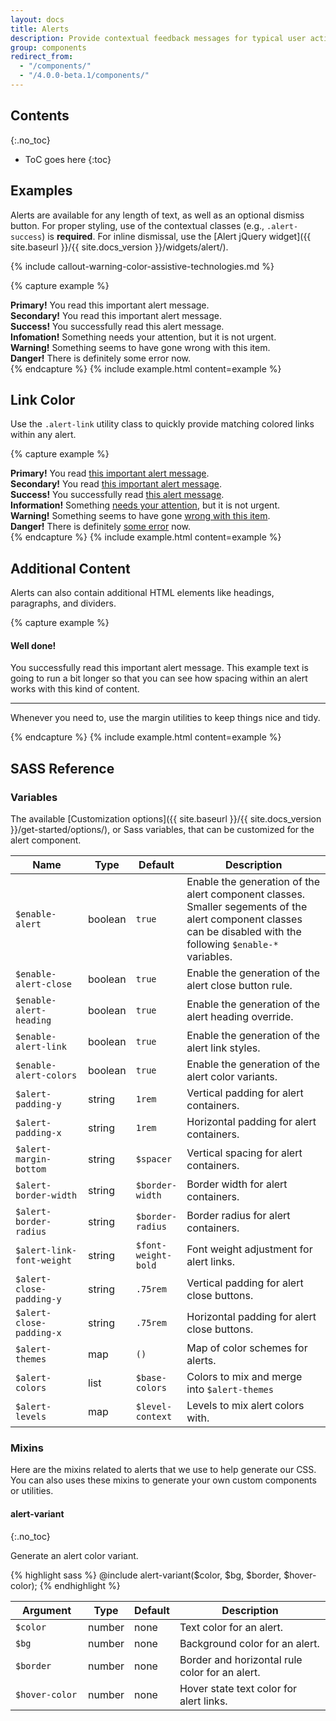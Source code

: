 ```yaml
---
layout: docs
title: Alerts
description: Provide contextual feedback messages for typical user actions with the handful of available and flexible alert messages.
group: components
redirect_from:
  - "/components/"
  - "/4.0.0-beta.1/components/"
---
```


## Contents
{:.no_toc}

* ToC goes here
{:toc}

## Examples

Alerts are available for any length of text, as well as an optional dismiss button. For proper styling, use of the contextual classes (e.g., `.alert-success`) is **required**. For inline dismissal, use the [Alert jQuery widget]({{ site.baseurl }}/{{ site.docs_version }}/widgets/alert/).

{% include callout-warning-color-assistive-technologies.md %}

{% capture example %}
<div class="alert alert-primary" role="alert">
  <strong>Primary!</strong> You read this important alert message.
</div>
<div class="alert alert-secondary" role="alert">
  <strong>Secondary!</strong> You read this important alert message.
</div>
<div class="alert alert-success" role="alert">
  <strong>Success!</strong> You successfully read this alert message.
</div>
<div class="alert alert-info" role="alert">
  <strong>Infomation!</strong> Something needs your attention, but it is not urgent.
</div>
<div class="alert alert-warning" role="alert">
  <strong>Warning!</strong> Something seems to have gone wrong with this item.
</div>
<div class="alert alert-danger" role="alert">
  <strong>Danger!</strong> There is definitely some error now.
</div>
{% endcapture %}
{% include example.html content=example %}

## Link Color

Use the `.alert-link` utility class to quickly provide matching colored links within any alert.

{% capture example %}
<div class="alert alert-primary" role="alert">
  <strong>Primary!</strong> You read <a href="#" class="alert-link">this important alert message</a>.
</div>
<div class="alert alert-secondary" role="alert">
  <strong>Secondary!</strong> You read <a href="#" class="alert-link">this important alert message</a>.
</div>
<div class="alert alert-success" role="alert">
  <strong>Success!</strong> You successfully read <a href="#" class="alert-link">this alert message</a>.
</div>
<div class="alert alert-info" role="alert">
  <strong>Information!</strong> Something <a href="#" class="alert-link">needs your attention</a>, but it is not urgent.
</div>
<div class="alert alert-warning" role="alert">
  <strong>Warning!</strong> Something seems to have gone <a href="#" class="alert-link">wrong with this item</a>.
</div>
<div class="alert alert-danger" role="alert">
  <strong>Danger!</strong> There is definitely <a href="#" class="alert-link">some error</a> now.
</div>
{% endcapture %}
{% include example.html content=example %}

## Additional Content

Alerts can also contain additional HTML elements like headings, paragraphs, and dividers.

{% capture example %}
<div class="alert alert-success" role="alert">
  <h4 class="alert-heading">Well done!</h4>
  <p>You successfully read this important alert message. This example text is going to run a bit longer so that you can see how spacing within an alert works with this kind of content.</p>
  <hr />
  <p class="mb-0">Whenever you need to, use the margin utilities to keep things nice and tidy.</p>
</div>
{% endcapture %}
{% include example.html content=example %}

## SASS Reference

### Variables

The available [Customization options]({{ site.baseurl }}/{{ site.docs_version }}/get-started/options/), or Sass variables, that can be customized for the alert component.

<div class="table-scroll">
    <table class="table table-bordered table-striped">
        <thead>
            <tr>
                <th style="width: 100px;">Name</th>
                <th style="width: 50px;">Type</th>
                <th style="width: 50px;">Default</th>
                <th>Description</th>
            </tr>
        </thead>
        <tbody>
            <tr>
                <td><code>$enable-alert</code></td>
                <td>boolean</td>
                <td><code>true</code></td>
                <td>
                    Enable the generation of the alert component classes.
                    Smaller segements of the alert component classes can be disabled with the following <code>$enable-*</code> variables.
                </td>
            </tr>
            <tr>
                <td><code>$enable-alert-close</code></td>
                <td>boolean</td>
                <td><code>true</code></td>
                <td>
                    Enable the generation of the alert close button rule.
                </td>
            </tr>
            <tr>
                <td><code>$enable-alert-heading</code></td>
                <td>boolean</td>
                <td><code>true</code></td>
                <td>
                    Enable the generation of the alert heading override.
                </td>
            </tr>
            <tr>
                <td><code>$enable-alert-link</code></td>
                <td>boolean</td>
                <td><code>true</code></td>
                <td>
                    Enable the generation of the alert link styles.
                </td>
            </tr>
            <tr>
                <td><code>$enable-alert-colors</code></td>
                <td>boolean</td>
                <td><code>true</code></td>
                <td>
                    Enable the generation of the alert color variants.
                </td>
            </tr>
            <tr>
                <td><code>$alert-padding-y</code></td>
                <td>string</td>
                <td><code>1rem</code></td>
                <td>
                    Vertical padding for alert containers.
                </td>
            </tr>
            <tr>
                <td><code>$alert-padding-x</code></td>
                <td>string</td>
                <td><code>1rem</code></td>
                <td>
                    Horizontal padding for alert containers.
                </td>
            </tr>
            <tr>
                <td><code>$alert-margin-bottom</code></td>
                <td>string</td>
                <td><code>$spacer</code></td>
                <td>
                    Vertical spacing for alert containers.
                </td>
            </tr>
            <tr>
                <td><code>$alert-border-width</code></td>
                <td>string</td>
                <td><code>$border-width</code></td>
                <td>
                    Border width for alert containers.
                </td>
            </tr>
            <tr>
                <td><code>$alert-border-radius</code></td>
                <td>string</td>
                <td><code>$border-radius</code></td>
                <td>
                    Border radius for alert containers.
                </td>
            </tr>
            <tr>
                <td><code>$alert-link-font-weight</code></td>
                <td>string</td>
                <td><code>$font-weight-bold</code></td>
                <td>
                    Font weight adjustment for alert links.
                </td>
            </tr>
            <tr>
                <td><code>$alert-close-padding-y</code></td>
                <td>string</td>
                <td><code>.75rem</code></td>
                <td>
                    Vertical padding for alert close buttons.
                </td>
            </tr>
            <tr>
                <td><code>$alert-close-padding-x</code></td>
                <td>string</td>
                <td><code>.75rem</code></td>
                <td>
                    Horizontal padding for alert close buttons.
                </td>
            </tr>
            <tr>
                <td><code>$alert-themes</code></td>
                <td>map</td>
                <td><code>()</code></td>
                <td>
                    Map of color schemes for alerts.
                </td>
            </tr>
            <tr>
                <td><code>$alert-colors</code></td>
                <td>list</td>
                <td><code>$base-colors</code></td>
                <td>
                    Colors to mix and merge into <code>$alert-themes</code>
                </td>
            </tr>
            <tr>
                <td><code>$alert-levels</code></td>
                <td>map</td>
                <td><code>$level-context</code></td>
                <td>
                    Levels to mix alert colors with.
                </td>
            </tr>
        </tbody>
    </table>
</div>

### Mixins

Here are the mixins related to alerts that we use to help generate our CSS. You can also uses these mixins to generate your own custom components or utilities.

#### alert-variant
{:.no_toc}

Generate an alert color variant.

{% highlight sass %}
@include alert-variant($color, $bg, $border, $hover-color);
{% endhighlight %}

<div class="table-scroll">
    <table class="table table-bordered table-striped">
        <thead>
            <tr>
                <th style="width: 100px;">Argument</th>
                <th style="width: 50px;">Type</th>
                <th style="width: 50px;">Default</th>
                <th>Description</th>
            </tr>
        </thead>
        <tbody>
            <tr>
                <td><code>$color</code></td>
                <td>number</td>
                <td>none</td>
                <td>
                    Text color for an alert.
                </td>
            </tr>
            <tr>
                <td><code>$bg</code></td>
                <td>number</td>
                <td>none</td>
                <td>
                    Background color for an alert.
                </td>
            </tr>
            <tr>
                <td><code>$border</code></td>
                <td>number</td>
                <td>none</td>
                <td>
                    Border and horizontal rule color for an alert.
                </td>
            </tr>
            <tr>
                <td><code>$hover-color</code></td>
                <td>number</td>
                <td>none</td>
                <td>
                    Hover state text color for alert links.
                </td>
            </tr>
        </tbody>
    </table>
</div>
